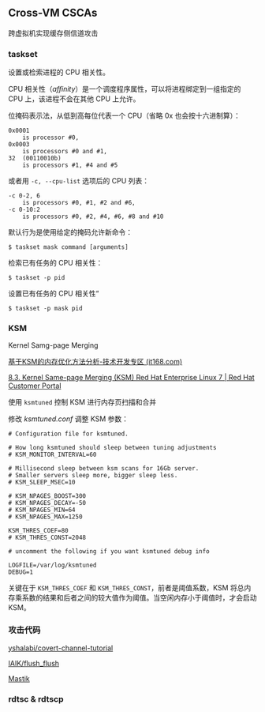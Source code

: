 ## Cross-VM CSCAs

跨虚拟机实现缓存侧信道攻击

### taskset

设置或检索进程的 CPU 相关性。

CPU 相关性（*affinity*）是一个调度程序属性，可以将进程绑定到一组指定的 CPU 上，该进程不会在其他 CPU 上允许。

位掩码表示法，从低到高每位代表一个 CPU（省略 0x 也会按十六进制算）：

```
0x0001 
	is processor #0,
0x0003
	is processors #0 and #1,
32	(00110010b)
	is processors #1, #4 and #5
```

或者用 `-c, --cpu-list` 选项后的 CPU 列表：

```
-c 0-2, 6
	is processors #0, #1, #2 and #6,
-c 0-10:2
	is processors #0, #2, #4, #6, #8 and #10
```

默认行为是使用给定的掩码允许新命令：

```shell
$ taskset mask command [arguments]
```

检索已有任务的 CPU 相关性：

```shell
$ taskset -p pid
```

设置已有任务的 CPU 相关性“

```shell
$ taskset -p mask pid
```

### KSM

Kernel Samg-page Merging

[基于KSM的内存优化方法分析-技术开发专区 (it168.com)](http://tech.it168.com/a2016/1101/3005/000003005933.shtml)

[8.3. Kernel Same-page Merging (KSM) Red Hat Enterprise Linux 7 | Red Hat Customer Portal](https://access.redhat.com/documentation/en-us/red_hat_enterprise_linux/7/html/virtualization_tuning_and_optimization_guide/chap-ksm)

使用 `ksmtuned` 控制 KSM 进行内存页扫描和合并

修改 *ksmtuned.conf* 调整 KSM 参数：

```
# Configuration file for ksmtuned.

# How long ksmtuned should sleep between tuning adjustments
# KSM_MONITOR_INTERVAL=60

# Millisecond sleep between ksm scans for 16Gb server.
# Smaller servers sleep more, bigger sleep less.
# KSM_SLEEP_MSEC=10

# KSM_NPAGES_BOOST=300
# KSM_NPAGES_DECAY=-50
# KSM_NPAGES_MIN=64
# KSM_NPAGES_MAX=1250

KSM_THRES_COEF=80
# KSM_THRES_CONST=2048

# uncomment the following if you want ksmtuned debug info

LOGFILE=/var/log/ksmtuned
DEBUG=1
```

关键在于 `KSM_THRES_COEF` 和 `KSM_THRES_CONST`，前者是阈值系数，KSM 将总内存乘系数的结果和后者之间的较大值作为阈值。当空闲内存小于阈值时，才会启动 KSM。

### 攻击代码

[yshalabi/covert-channel-tutorial](https://github.com/yshalabi/covert-channel-tutorial)

[IAIK/flush_flush](https://github.com/IAIK/flush_flush)

[Mastik](https://github.com/Secure-AI-Systems-Group/Mastik)

### rdtsc & rdtscp


